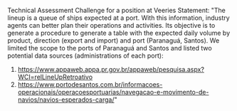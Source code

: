 Technical Assessment Challenge for a position at Veeries
Statement:
"The lineup is a queue of ships expected at a port. With this information, industry agents can better plan their operations and activities. Its objective is to generate a procedure to generate a table with the expected daily volume by product,
direction (export and import) and port (Paranaguá, Santos). We limited the scope to the ports of Paranaguá and Santos and listed two potential data sources (administrations of each port):
1) https://www.appaweb.appa.pr.gov.br/appaweb/pesquisa.aspx?WCI=relLineUpRetroativo
2) https://www.portodesantos.com.br/informacoes-operacionais/operacoesportuarias/navegacao-e-movimento-de-navios/navios-esperados-carga/"
